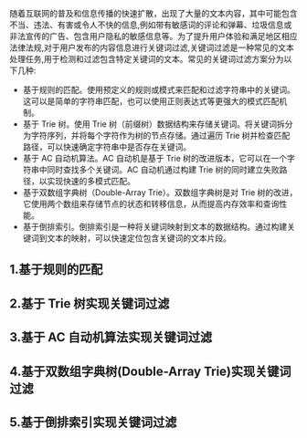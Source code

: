 随着互联网的普及和信息传播的快速扩散，出现了大量的文本内容，其中可能包含不当、违法、有害或令人不快的信息,例如带有敏感词的评论和弹幕、垃圾信息或非法宣传的广告、包含用户隐私的敏感信息等。为了提升用户体验和满足地区相应法律法规,对于用户发布的内容信息进行关键词过滤,关键词过滤是一种常见的文本处理任务,用于检测和过滤包含特定关键词的文本。常见的关键词过滤方案分为以下几种:

- 基于规则的匹配。使用预定义的规则或模式来匹配和过滤字符串中的关键词。这可以是简单的字符串匹配，也可以使用正则表达式等更强大的模式匹配机制。
- 基于 Trie 树。使用 Trie 树（前缀树）数据结构来存储关键词。将关键词拆分为字符序列，并将每个字符作为树的节点存储。通过遍历 Trie 树并检查匹配路径，可以快速确定字符串中是否存在关键词。
- 基于 AC 自动机算法。AC 自动机是基于 Trie 树的改进版本，它可以在一个字符串中同时查找多个关键词。AC 自动机通过构建 Trie 树的同时建立失败路径，以实现快速的多模式匹配。
- 基于双数组字典树（Double-Array Trie）。双数组字典树是对 Trie 树的改进，它使用两个数组来存储节点的状态和转移信息，从而提高内存效率和查询性能。
- 基于倒排索引。倒排索引是一种将关键词映射到文本的数据结构。通过构建关键词到文本的映射，可以快速定位包含关键词的文本片段。

## 1.基于规则的匹配

## 2.基于 Trie 树实现关键词过滤

## 3.基于 AC 自动机算法实现关键词过滤

## 4.基于双数组字典树(Double-Array Trie)实现关键词过滤

## 5.基于倒排索引实现关键词过滤
